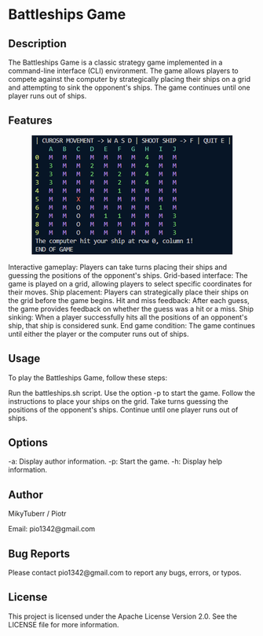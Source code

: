 # Battleships Game
<h2>Description</h2>
The Battleships Game is a classic strategy game implemented in a command-line interface (CLI) environment. The game allows players to compete against the computer by strategically placing their ships on a grid and attempting to sink the opponent's ships. The game continues until one player runs out of ships.

<h2>Features</h2>
<p align="center"><img src="photo/bs.png" alt="game-overview"/></p>
Interactive gameplay: Players can take turns placing their ships and guessing the positions of the opponent's ships.
Grid-based interface: The game is played on a grid, allowing players to select specific coordinates for their moves.
Ship placement: Players can strategically place their ships on the grid before the game begins.
Hit and miss feedback: After each guess, the game provides feedback on whether the guess was a hit or a miss.
Ship sinking: When a player successfully hits all the positions of an opponent's ship, that ship is considered sunk.
End game condition: The game continues until either the player or the computer runs out of ships.
<h2>Usage</h2>
<p>To play the Battleships Game, follow these steps:</p>

Run the battleships.sh script.
Use the option -p to start the game.
Follow the instructions to place your ships on the grid.
Take turns guessing the positions of the opponent's ships.
Continue until one player runs out of ships.
<h2>Options</h2>
-a: Display author information.
-p: Start the game.
-h: Display help information.
<h2>Author</h2>
<p>MikyTuberr / Piotr</p>
Email: pio1342@gmail.com

<h2>Bug Reports</h2>
Please contact pio1342@gmail.com to report any bugs, errors, or typos.

<h2>License</h2>
This project is licensed under the Apache License Version 2.0. See the LICENSE file for more information.

